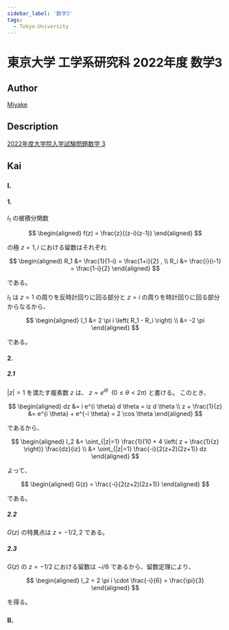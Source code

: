 ```yaml
---
sidebar_label: '数学3'
tags:
  - Tokyo-University
---
```


# 東京大学 工学系研究科 2022年度 数学3

## **Author**
[Miyake](https://miyake.github.io/exams/index.html)

## **Description**

[2022年度大学院入学試験問題数学 3 ](https://github.com/Myyura/the_kai_project_assets/blob/2672b44819e556e6b7835902e6d69059ff935039/kakomonn/tokyo_university/engineering/Description/2022_M_3.pdf)

## **Kai**
### I.
#### 1.
$I_1$ の被積分関数

$$
\begin{aligned}
f(z) = \frac{z}{(z-i)(z-1)}
\end{aligned}
$$

の極 $z=1,i$ における留数はそれぞれ

$$
\begin{aligned}
R_1 &= \frac{1}{1-i} = \frac{1+i}{2}
, \\
R_i &= \frac{i}{i-1} = \frac{1-i}{2}
\end{aligned}
$$

である。

$I_1$ は $z=1$ の周りを反時計回りに回る部分と $z=i$ の周りを時計回りに回る部分からなるから、

$$
\begin{aligned}
I_1
&= 2 \pi i \left( R_1 - R_i \right)
\\
&= -2 \pi
\end{aligned}
$$

である。

#### 2.
##### 2.1
$|z|=1$ を満たす複素数 $z$ は、 $z=e^{i \theta} \ \ (0 \leq \theta \lt 2 \pi)$ と書ける。
このとき、

$$
\begin{aligned}
dz &= i e^{i \theta} d \theta = iz d \theta
\\
z + \frac{1}{z} &= e^{i \theta} + e^{-i \theta} = 2 \cos \theta
\end{aligned}
$$

であるから、

$$
\begin{aligned}
I_2
&= \oint_{|z|=1} \frac{1}{10 + 4 \left( z + \frac{1}{z} \right)} \frac{dz}{iz}
\\
&= \oint_{|z|=1} \frac{-i}{2(z+2)(2z+1)} dz
\end{aligned}
$$

よって、

$$
\begin{aligned}
G(z) = \frac{-i}{2(z+2)(2z+1)}
\end{aligned}
$$

である。

##### 2.2
$G(z)$ の特異点は $z=-1/2, 2$ である。

##### 2.3
$G(z)$ の $z=-1/2$ における留数は $-i/6$ であるから、留数定理により、

$$
\begin{aligned}
I_2 = 2 \pi i \cdot \frac{-i}{6} = \frac{\pi}{3}
\end{aligned}
$$

を得る。

### II.